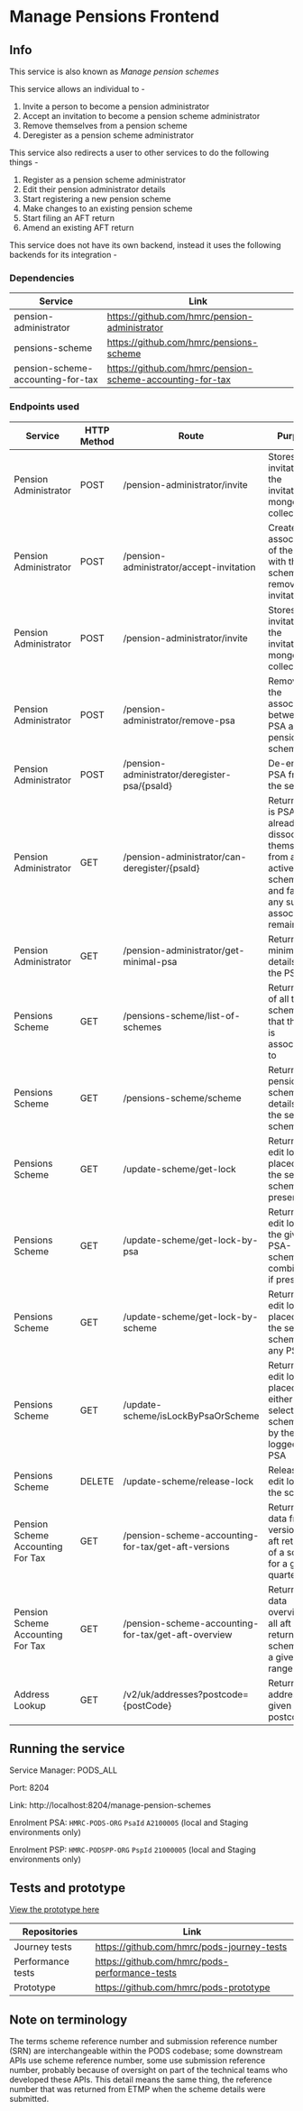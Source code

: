 # Manage Pensions Frontend 

## Info
   
This service is also known as *Manage pension schemes*

This service allows an individual to -
1. Invite a person to become a pension administrator
2. Accept an invitation to become a pension scheme administrator
3. Remove themselves from a pension scheme
4. Deregister as a pension scheme administrator
 
This service also redirects a user to other services to do the following things -
1. Register as a pension scheme administrator
2. Edit their pension administrator details
3. Start registering a new pension scheme
4. Make changes to an existing pension scheme
5. Start filing an AFT return
6. Amend an existing AFT return

This service does not have its own backend, instead it uses the following backends for its integration -

### Dependencies

| Service                           | Link                                                      |
|-----------------------------------|-----------------------------------------------------------|
| pension-administrator             | https://github.com/hmrc/pension-administrator             |
| pensions-scheme                   | https://github.com/hmrc/pensions-scheme                   |
| pension-scheme-accounting-for-tax | https://github.com/hmrc/pension-scheme-accounting-for-tax |

### Endpoints used

| Service                           | HTTP Method | Route                                               | Purpose                                                                                                                  |
|-----------------------------------|-------------|-----------------------------------------------------|--------------------------------------------------------------------------------------------------------------------------|
| Pension Administrator             | POST        | /pension-administrator/invite                       | Stores an invitation in the invitations mongo collection                                                                 |
| Pension Administrator             | POST        | /pension-administrator/accept-invitation            | Creates an association of the PSA with the scheme and removes invitation                                                 |
| Pension Administrator             | POST        | /pension-administrator/invite                       | Stores an invitation in the invitations mongo collection                                                                 |
| Pension Administrator             | POST        | /pension-administrator/remove-psa                   | Removes the association between PSA and pension scheme                                                                   |
| Pension Administrator             | POST        | /pension-administrator/deregister-psa/{psaId}       | De-enrols a PSA from the service                                                                                         |
| Pension Administrator             | GET         | /pension-administrator/can-deregister/{psaId}       | Returns true is PSA has already dissociated themselves from all active schemes and false if any such associations remain |
| Pension Administrator             | GET         | /pension-administrator/get-minimal-psa              | Returns minimal details of the PSA                                                                                       |
| Pensions Scheme                   | GET         | /pensions-scheme/list-of-schemes                    | Returns a list of all the schemes that the PSA is associated to                                                          |
| Pensions Scheme                   | GET         | /pensions-scheme/scheme                             | Returns pension scheme details of the selected scheme                                                                    |
| Pensions Scheme                   | GET         | /update-scheme/get-lock                             | Returns an edit lock placed on the selected scheme, if present                                                           |
| Pensions Scheme                   | GET         | /update-scheme/get-lock-by-psa                      | Returns an edit lock for the given PSA-scheme combination, if present                                                    |
| Pensions Scheme                   | GET         | /update-scheme/get-lock-by-scheme                   | Returns an edit lock placed on the selected scheme by any PSA                                                            |
| Pensions Scheme                   | GET         | /update-scheme/isLockByPsaOrScheme                  | Returns an edit lock placed either on the selected scheme or by the logged in PSA                                        |
| Pensions Scheme                   | DELETE      | /update-scheme/release-lock                         | Release the edit lock on the scheme                                                                                      |
| Pension Scheme Accounting For Tax | GET         | /pension-scheme-accounting-for-tax/get-aft-versions | Return the data from all versions of aft returns of a scheme for a given quarter                                         |
| Pension Scheme Accounting For Tax | GET         | /pension-scheme-accounting-for-tax/get-aft-overview | Return the data overview of all aft returns of a scheme for a given time range                                           |
| Address Lookup                    | GET         | /v2/uk/addresses?postcode={postCode}                | Returns all addresses at given postcode                                                                                  |

## Running the service
 
Service Manager: PODS_ALL

Port: 8204

Link: http://localhost:8204/manage-pension-schemes

Enrolment PSA: `HMRC-PODS-ORG` `PsaId` `A2100005` (local and Staging environments only)

Enrolment PSP: `HMRC-PODSPP-ORG` `PspId` `21000005` (local and Staging environments only)
## Tests and prototype

[View the prototype here](https://pods-prototype.herokuapp.com/)

| Repositories      | Link                                           |
|-------------------|------------------------------------------------|
| Journey tests     | https://github.com/hmrc/pods-journey-tests     |
| Performance tests | https://github.com/hmrc/pods-performance-tests |
| Prototype         | https://github.com/hmrc/pods-prototype         |           

## Note on terminology
The terms scheme reference number and submission reference number (SRN) are interchangeable within the PODS codebase; some downstream APIs use scheme reference number, some use submission reference number, probably because of oversight on part of the technical teams who developed these APIs. This detail means the same thing, the reference number that was returned from ETMP when the scheme details were submitted.
